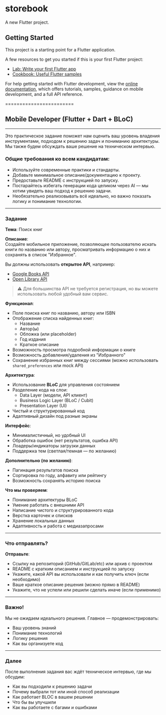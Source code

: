 # storebook

A new Flutter project.

## Getting Started

This project is a starting point for a Flutter application.

A few resources to get you started if this is your first Flutter project:

- [Lab: Write your first Flutter app](https://docs.flutter.dev/get-started/codelab)
- [Cookbook: Useful Flutter samples](https://docs.flutter.dev/cookbook)

For help getting started with Flutter development, view the
[online documentation](https://docs.flutter.dev/), which offers tutorials,
samples, guidance on mobile development, and a full API reference.

========================

## Mobile Developer (Flutter + Dart + BLoC)
--------------------------
Это практическое задание поможет нам оценить ваш уровень владения инструментами, подходом к решению задач и пониманию архитектуры. Мы также будем обсуждать ваше решение на техническом интервью.

### Общие требования ко всем кандидатам:

- Используйте современные практики и стандарты.
- Добавьте минимальное описание/документацию к проекту.
- Предоставьте README с инструкцией по запуску.
- Постарайтесь избегать генерации кода целиком через AI — мы хотим увидеть ваш подход к решению задачи.
- Необязательно реализовывать всё идеально, но важно показать логику и понимание технологии.
----------------------------
### Задание
**Тема**: Поиск книг

**Описание**:  
Создайте мобильное приложение, позволяющее пользователю искать книги по названию или автору, просматривать информацию о них и сохранять в список "Избранное".

Вы должны использовать **открытое API**, например:
- [Google Books API](https://developers.google.com/books/docs/v1/using) 
- [Open Library API](https://openlibrary.org/dev/docs/api/books) 

> ⚠️ Для большинства API не требуется регистрация, но вы можете использовать любой удобный вам сервис.
  
**Функционал**:
- Поле поиска книг по названию, автору или ISBN
- Отображение списка найденных книг:
  - Название
  - Автор(ы)
  - Обложка (или placeholder)
  - Год издания
  - Краткое описание
- Возможность просмотра подробной информации о книге
- Возможность добавления/удаления из "Избранного"
- Сохранение избранных книг между сессиями (можно использовать `shared_preferences` или mock API)
  
**Архитектура**:
- Использование **BLoC** для управления состоянием
- Разделение кода на слои:
  - Data Layer (модели, API клиент)
  - Business Logic Layer (BLoC / Cubit)
  - Presentation Layer (UI)
- Чистый и структурированный код
- Адаптивный дизайн под разные экраны

**Интерфейс**:
- Минималистичный, но удобный UI
- Обработка ошибок (нет результатов, ошибка API)
- Лоадеры/индикаторы загрузки данных
- Поддержка тем (светлая/темная — по желанию)
  
**Дополнительно (по желанию)**:
- Пагинация результатов поиска
- Сортировка по году, алфавиту или рейтингу
- Возможность сохранять историю поиска

**Что мы проверяем**:
- Понимание архитектуры BLoC
- Умение работать с внешними API
- Написание чистого и структурированного кода
- Верстка карточек и списков
- Хранение локальных данных
- Адаптивность и работа с медиазапросами

------------------------------
### Что отправлять?
**Отправьте**:  
- Ссылку на репозиторий (GitHub/GitLab/etc) или архив с проектом
- README с кратким описанием и инструкцией по запуску
- Укажите, какой API вы использовали и как получить ключ (если необходимо)
- Ваше краткое описание решения (можно прямо в README)
- Укажите, что не успели или решили сделать иначе (если применимо)
------------------------------
### Важно!
Мы не ожидаем идеального решения. Главное — продемонстрировать:
- Ваш уровень знаний
- Понимание технологий
- Логику решения
- Как вы организуете код
------------------------------
### Далее
После выполнения задания вас ждёт техническое интервью, где мы обсудим:
- Как вы подходили к решению задачи
- Почему выбрали тот или иной способ реализации
- Как работает BLOC в вашем решении
- Что бы вы улучшили
- Как вы работаете с багами и ошибками
